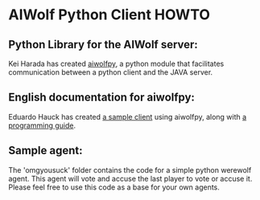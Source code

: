 # AIWolf Python Client HOWTO

## Python Library for the AIWolf server:

Kei Harada has created [aiwolfpy](https://github.com/aiwolf/AIWolfPy), a python
module that facilitates communication between a python client and the JAVA
server.

## English documentation for aiwolfpy:

Eduardo Hauck has created [a sample client](https://github.com/ehauckdo/AIWoof)
using aiwolfpy, along with [a programming guide](https://github.com/ehauckdo/AIWoof/blob/master/manual/AgentProgramming.md).

## Sample agent:

The 'omgyousuck' folder contains the code for a simple python werewolf agent.
This agent will vote and accuse the last player to vote or accuse it.
Please feel free to use this code as a base for your own agents.
